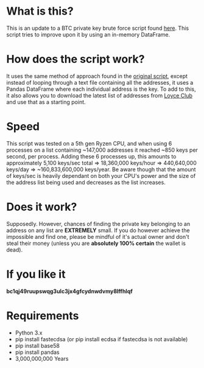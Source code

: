 # What is this?
This is an update to a BTC private key brute force script found [here](https://github.com/Xefrok/BitBruteForce-Wallet). This script tries to improve upon it by using an in-memory DataFrame.

# How does the script work?
It uses the same method of approach found in the [original script](https://github.com/Xefrok/BitBruteForce-Wallet), except instead of looping through a text file containing all the addresses, it uses a Pandas DataFrame where each individual address is the key.
To add to this, it also allows you to download the latest list of addresses from [Loyce Club](http://addresses.loyce.club/) and use that as a starting point.

# Speed
This script was tested on a 5th gen Ryzen CPU, and when using 6 processes on a list containing ~147,000 addresses it reached ~850 keys per second, per process. Adding these 6 processes up, this amounts to approximately 5,100 keys/sec total => 18,360,000 keys/hour => 440,640,000 keys/day => ~160,833,600,000 keys/year. Be aware though that the amount of keys/sec is heavily dependant on both your CPU's power and the size of the address list being used and decreases as the list increases.

# Does it work?
Supposedly. However, chances of finding the private key belonging to an address on any list are **EXTREMELY** small. If you do however achieve the impossible and find one, please be mindful of it's actual owner and don't steal their money (unless you are **absolutely 100% certain** the wallet is dead).

# If you like it
**bc1qj49ruupswqg3ulc3jx4gfcydnwdvmy8lffhlqf**

# Requirements
- Python 3.x
- pip install fastecdsa (or pip install ecdsa if fastecdsa is not available)
- pip install base58
- pip install pandas
- 3,000,000,000 Years
